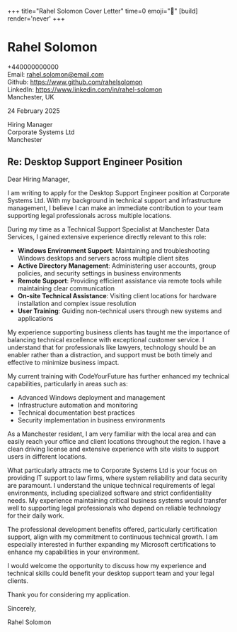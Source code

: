 +++
title="Rahel Solomon Cover Letter" 
time=0 
emoji="📝" 
[build]
render='never'
+++

# Rahel Solomon

+440000000000  
Email: rahel.solomon@email.com  
Github: https://www.github.com/rahelsolomon  
LinkedIn: https://www.linkedin.com/in/rahel-solomon  
Manchester, UK

24 February 2025

Hiring Manager  
Corporate Systems Ltd  
Manchester

## Re: Desktop Support Engineer Position

Dear Hiring Manager,

I am writing to apply for the Desktop Support Engineer position at Corporate Systems Ltd. With my background in technical support and infrastructure management, I believe I can make an immediate contribution to your team supporting legal professionals across multiple locations.

During my time as a Technical Support Specialist at Manchester Data Services, I gained extensive experience directly relevant to this role:

- **Windows Environment Support**: Maintaining and troubleshooting Windows desktops and servers across multiple client sites
- **Active Directory Management**: Administering user accounts, group policies, and security settings in business environments
- **Remote Support**: Providing efficient assistance via remote tools while maintaining clear communication
- **On-site Technical Assistance**: Visiting client locations for hardware installation and complex issue resolution
- **User Training**: Guiding non-technical users through new systems and applications

My experience supporting business clients has taught me the importance of balancing technical excellence with exceptional customer service. I understand that for professionals like lawyers, technology should be an enabler rather than a distraction, and support must be both timely and effective to minimize business impact.

My current training with CodeYourFuture has further enhanced my technical capabilities, particularly in areas such as:

- Advanced Windows deployment and management
- Infrastructure automation and monitoring
- Technical documentation best practices
- Security implementation in business environments

As a Manchester resident, I am very familiar with the local area and can easily reach your office and client locations throughout the region. I have a clean driving license and extensive experience with site visits to support users in different locations.

What particularly attracts me to Corporate Systems Ltd is your focus on providing IT support to law firms, where system reliability and data security are paramount. I understand the unique technical requirements of legal environments, including specialized software and strict confidentiality needs. My experience maintaining critical business systems would transfer well to supporting legal professionals who depend on reliable technology for their daily work.

The professional development benefits offered, particularly certification support, align with my commitment to continuous technical growth. I am especially interested in further expanding my Microsoft certifications to enhance my capabilities in your environment.

I would welcome the opportunity to discuss how my experience and technical skills could benefit your desktop support team and your legal clients.

Thank you for considering my application.

Sincerely,

Rahel Solomon
